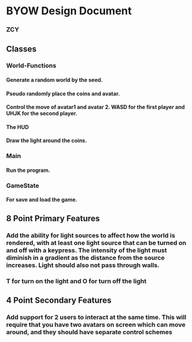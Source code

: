 # BYOW Design Document
### ZCY
## Classes 
### World-Functions
#### Generate a random world by the seed.
#### Pseudo randomly place the coins and avatar.
#### Control the move of avatar1 and avatar 2. WASD for the first player and UHJK for the second player.
#### The HUD 
#### Draw the light around the coins.

### Main
#### Run the program.
### GameState
#### For save and load the game.


## 8 Point Primary Features
### Add the ability for light sources to affect how the world is rendered, with at least one light source that can be turned on and off with a keypress. The intensity of the light must diminish in a gradient as the distance from the source increases. Light should also not pass through walls.
### T for turn on the light and O for turn off the light 

## 4 Point Secondary Features
### Add support for 2 users to interact at the same time. This will require that you have two avatars on screen which can move around, and they should have separate control schemes






